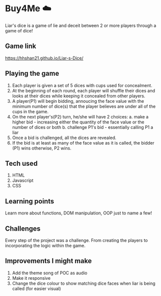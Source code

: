 # Buy4Me :cloud:

Liar's dice is a game of lie and deceit between 2 or more players through a game of dice!

## Game link

https://hhshan21.github.io/Liar-s-Dice/

## Playing the game

1. Each player is given a set of 5 dices with cups used for concealment.
2. At the beginning of each round, each player will shuffle their dices and looks at their dices while keeping it concealed from other players.
3. A player(P1) will begin bidding, annoucing the face value with the minimum number of dice(s) that the player believes are under all of the cups in the game.
4. On the next player's(P2) turn, he/she will have 2 choices:
   a. make a higher bid - increasing either the quantity of the face value or the number of dices or both
   b. challenge P1's bid - essentially calling P1 a liar
5. Once a bid is challenged, all the dices are revealed.
6. If the bid is at least as many of the face value as it is called, the bidder (P1) wins otherwise, P2 wins.

## Tech used

1. HTML
2. Javascript
3. CSS

## Learning points

Learn more about functions, DOM manipulation, OOP just to name a few!

## Challenges

Every step of the project was a challenge. From creating the players to incorporating the logic within the game.

## Improvements I might make

1. Add the theme song of POC as audio
2. Make it responsive
3. Change the dice colour to show matching dice faces when liar is being called (for easier visual)
